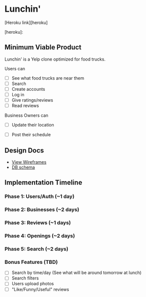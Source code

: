 # Lunchin'

[Heroku link][heroku]

[heroku]: 

## Minimum Viable Product
Lunchin' is a Yelp clone optimized for food trucks.

Users can
- [ ] See what food trucks are near them
- [ ] Search
- [ ] Create accounts
- [ ] Log in
- [ ] Give ratings/reviews
- [ ] Read reviews

Business Owners can
- [ ] Update their location
- [ ] Post their schedule


## Design Docs
* [View Wireframes][views]
* [DB schema][schema]

[views]: ./docs/views.md
[schema]: ./docs/schema.md

## Implementation Timeline

### Phase 1: Users/Auth (~1 day)

### Phase 2: Businesses (~2 days)

### Phase 3: Reviews (~1 days)

### Phase 4: Openings (~2 days)

### Phase 5: Search (~2 days)

### Bonus Features (TBD)
- [ ] Search by time/day (See what will be around tomorrow at lunch)
- [ ] Search filters
- [ ] Users upload photos
- [ ] "Like/Funny/Useful" reviews
